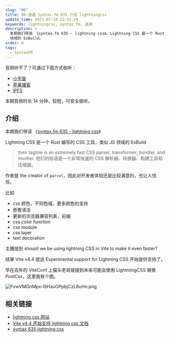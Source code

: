 ```yaml
---
slug: "06"
title: 06-速通 Syntax.fm 635 介绍 lightningcss
update_time: 2023-07-10 12:42:29
keywords: lightningcss, syntax.fm, 速通
description: >
  本期我们带读 《syntax.fm 635 - lightning css》。Lightning CSS 是一个 Rust 编写的 CSS 工具，类似 JS
  领域的 EsBuild。
order: 0
tags:
  - SyntaxFM
---
```


音频听不了？可通过下面方式收听：

- [小宇宙](https://www.xiaoyuzhoufm.com/episodes/64ab8e8c0c9873af30c4f35a)
- [苹果播客](https://podcasts.apple.com/cn/podcast/%E5%92%BF%E5%91%80-%E8%83%BD%E8%B7%91%E5%B0%B1%E8%A1%8C/id1695704262?i=1000620445633)
- [IPFS](ipfs://bafybeifoxnyjggffclzjnmbxfbhsuounv3sfcpxrqong6xo2gwp4sgd62u)

本期音频时长 14 分钟，较短，可安全收听。

## 介绍

本期我们带读 《[syntax.fm 635 - lightning css](https://syntax.fm/show/635/lightning-css)》

Lightning CSS 是一个 Rust 编写的 CSS 工具，类似 JS 领域的 EsBuild

> their tagline is an extremely fast CSS parser, transformer, bundler, and minifier.
> 他们的标语是一个非常快速的 CSS 解析器、转换器、构建工具和压缩器。

作者是 the creator of `parcel`，因此对开发者体验还是比较满意的，也让人信任。

比如

- css 颜色，不同色域，更多颜色的支持
- 嵌套语法
- 更新的浏览器兼容列表，前缀
- css color function
- css module
- css layer
- text decoration

主播提到 should we be using lightning CSS in Vite to make it even faster?

结果 Vite v4.4 就说 Experimental support for Lightning CSS 开始提供支持了。

早在去年的 ViteConf 上猫头老哥就提到未来可能会使用 LightniingCSS 替换 PostCss，这里我有个图。

![FvwVMGnMpx-l5HauOPpbjCzL8uHn.png](http://cdn1.webworker.tech/img/Fvw_VM_Gn_Mpx_l5_Hau_O_Ppbj_Cz_L8u_Hn_e6c5782921.png)

## 相关链接

- [lightning css 网站](https://lightningcss.dev/docs.html)
- [Vite v4.4 开始支持 lightning css 文档](https://main.vitejs.dev/guide/features.html#lightning-css)
- [syntax 635 lightning css](https://syntax.fm/show/635/lightning-css)
